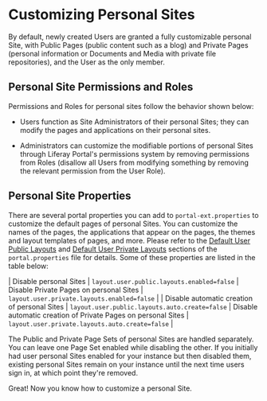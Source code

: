 # Customizing Personal Sites

By default, newly created Users are granted a fully customizable personal Site, with Public Pages (public content such as a blog) and Private Pages (personal information or Documents and Media with private file repositories), and the User as the only member. 

## Personal Site Permissions and Roles

Permissions and Roles for personal sites follow the behavior shown below:

- Users function as Site Administrators of their personal Sites; they can modify the pages and applications on their personal sites.

- Administrators can customize the modifiable portions of personal Sites through Liferay Portal's permissions system by removing permissions from Roles (disallow all Users from modifying something by removing the relevant permission from the User Role).

## Personal Site Properties

There are several portal properties you can add to `portal-ext.properties` to customize the default pages of personal Sites. You can customize the names of the pages, the applications that appear on the pages, the themes and layout templates of pages, and more. Please refer to the [Default User Public Layouts](https://docs.liferay.com/portal/7.2-latest/propertiesdoc/portal.properties.html#Default%20User%20Public%20Layouts) and [Default User Private Layouts](https://docs.liferay.com/portal/7.2-latest/propertiesdoc/portal.properties.html#Default%20User%20Private%20Layouts) sections of the `portal.properties` file for details. Some of these properties are listed in the table below:

| Disable personal Sites | `layout.user.public.layouts.enabled=false`
| Disable Private Pages on personal Sites | `layout.user.private.layouts.enabled=false` |
| Disable automatic creation of personal Sites | `layout.user.public.layouts.auto.create=false`
| Disable automatic creation of Private Pages on personal Sites | `layout.user.private.layouts.auto.create=false` |

The Public and Private Page Sets of personal Sites are handled separately. You can leave one Page Set enabled while disabling the other. If you initially had user personal Sites enabled for your instance but then disabled them, existing personal Sites remain on your instance until the next time users sign in, at which point they're removed.

Great! Now you know how to customize a personal Site.
